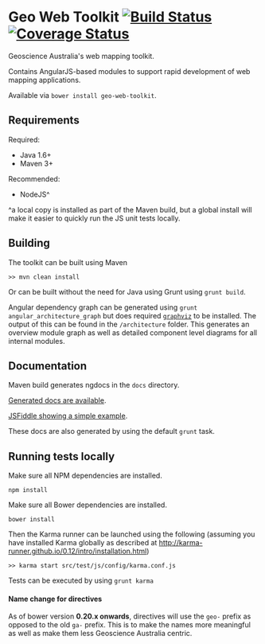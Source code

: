 # Geo Web Toolkit [![Build Status](https://travis-ci.org/GeoscienceAustralia/geo-web-toolkit.svg?branch=doco-comments)](https://travis-ci.org/GeoscienceAustralia/geo-web-toolkit) [![Coverage Status](https://coveralls.io/repos/GeoscienceAustralia/geo-web-toolkit/badge.svg)](https://coveralls.io/r/GeoscienceAustralia/geo-web-toolkit)

Geoscience Australia's web mapping toolkit.

Contains AngularJS-based modules to support rapid development of web mapping applications.

Available via `bower install geo-web-toolkit`.

## Requirements

Required:

* Java 1.6+
* Maven 3+

Recommended:

* NodeJS^

^a local copy is installed as part of the Maven build, but a global install will make it easier to quickly run the JS unit tests locally.

## Building

The toolkit can be built using Maven

`>> mvn clean install`

Or can be built without the need for Java using Grunt using `grunt build`.

Angular dependency graph can be generated using `grunt angular_architecture_graph` but does required [`graphviz`](http://www.graphviz.org/) to be installed. 
The output of this can be found in the `/architecture` folder. This generates an overview module graph as well as detailed component level diagrams for all internal modules.

## Documentation

Maven build generates ngdocs in the `docs` directory.

[Generated docs are available](http://geoscienceaustralia.github.io/geo-web-toolkit/docs/).

[JSFiddle showing a simple example](https://jsfiddle.net/ky7nkr9s/3/).

These docs are also generated by using the default `grunt` task.

## Running tests locally

Make sure all NPM dependencies are installed.

`npm install`

Make sure all Bower dependencies are installed.

`bower install`

Then the Karma runner can be launched using the following (assuming you have installed Karma globally as described at http://karma-runner.github.io/0.12/intro/installation.html)

`>> karma start src/test/js/config/karma.conf.js`

Tests can be executed by using `grunt karma`

#### Name change for directives
As of bower version **0.20.x onwards**, directives will use the `geo-` prefix as opposed to the old `ga-` prefix.
This is to make the names more meaningful as well as make them less Geoscience Australia centric.

